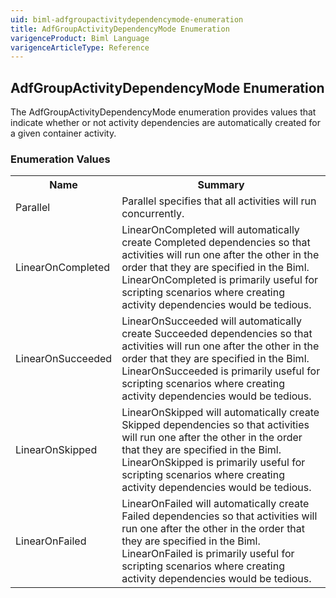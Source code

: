```yaml
---
uid: biml-adfgroupactivitydependencymode-enumeration
title: AdfGroupActivityDependencyMode Enumeration
varigenceProduct: Biml Language
varigenceArticleType: Reference
---
```


## AdfGroupActivityDependencyMode Enumeration<div class="LanguageSummary"><div class ="SummaryItem">The AdfGroupActivityDependencyMode enumeration provides values that indicate whether or not activity dependencies are automatically created for a given container activity.</div></div><div class="EnumValueGroup">### Enumeration Values<table id="EnumValue" class="MemberList"><tbody><tr><th class="MemberNameColumnHeader">Name</th><th class="MemberSummaryColumnHeader">Summary</th></tr><tr class="cd0"><td class="MemberName">Parallel</td><td class="MemberSummary"><div class ="SummaryItem">Parallel specifies that all activities will run concurrently.</div> </td></tr><tr class="cd1"><td class="MemberName">LinearOnCompleted</td><td class="MemberSummary"><div class ="SummaryItem">LinearOnCompleted will automatically create Completed dependencies so that activities will run one after the other in the order that they are specified in the Biml. LinearOnCompleted is primarily useful for scripting scenarios where creating activity dependencies would be tedious.</div> </td></tr><tr class="cd0"><td class="MemberName">LinearOnSucceeded</td><td class="MemberSummary"><div class ="SummaryItem">LinearOnSucceeded will automatically create Succeeded dependencies so that activities will run one after the other in the order that they are specified in the Biml. LinearOnSucceeded is primarily useful for scripting scenarios where creating activity dependencies would be tedious.</div> </td></tr><tr class="cd1"><td class="MemberName">LinearOnSkipped</td><td class="MemberSummary"><div class ="SummaryItem">LinearOnSkipped will automatically create Skipped dependencies so that activities will run one after the other in the order that they are specified in the Biml. LinearOnSkipped is primarily useful for scripting scenarios where creating activity dependencies would be tedious.</div> </td></tr><tr class="cd0"><td class="MemberName">LinearOnFailed</td><td class="MemberSummary"><div class ="SummaryItem">LinearOnFailed will automatically create Failed dependencies so that activities will run one after the other in the order that they are specified in the Biml. LinearOnFailed is primarily useful for scripting scenarios where creating activity dependencies would be tedious.</div> </td></tr></tbody></table></div>